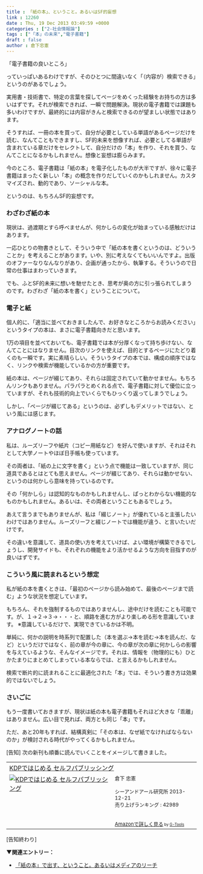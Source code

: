 ```yaml
---
title : 「紙の本」、ということ。あるいはSF的妄想
link : 12260
date : Thu, 19 Dec 2013 03:49:59 +0000
categories : ["2-社会情報論"]
tags : ["「本」の未来","電子書籍"]
draft : false
author : 倉下忠憲
---
```


「電子書籍の良いところ」

っていっぱいあるわけですが、そのひとつに間違いなく「（内容が）検索できる」というのがあるでしょう。

実用書・技術書で、特定の言葉を探してページをめくった経験をお持ちの方は多いはずです。それが検索できれば、一瞬で問題解決。現状の電子書籍では課題も多いわけですが、最終的には内容がきんと検索できるのが望ましい状態ではあります。

そうすれば、一冊の本を買って、自分が必要としている単語があるページだけを読む、なんてこともできますし、SF的未来を想像すれば、必要としてる単語が含まれている章だけをセレクトして、自分だけの「本」を作り、それを買う、なんてことになるかもしれません。想像と妄想は膨らみます。

今のところ、電子書籍は「紙の本」を電子化したものが大半ですが、徐々に電子書籍はまったく新しい「本」の概念を作りだしていくのかもしれません。カスタマイズされ、動的であり、ソーシャルな本。

というのは、もちろんSF的妄想です。

<H3>わざわざ紙の本</H3>現状は、過渡期とすら呼べませんが、何かしらの変化が始まっている感触だけはあります。

一応ひとりの物書きとして、そういう中で「紙の本を書くというのは、どういうことか」を考えることがあります。いや、別に考えなくてもいいんですよ。出版のオファーなりなんなりがあり、企画が通ったから、執筆する。そういうので日常の仕事はまわっていきます。

でも、ふとSF的未来に想いを馳せたとき、思考が奥の方に引っ張られてしまうのです。わざわざ「紙の本を書く」ということについて。

<H3>電子と紙</H3>個人的に、「適当に並べておきましたんで、お好きなところからお読みください」というタイプの本は、まさに電子書籍向きだと思います。	

1万の項目を並べておいても、電子書籍では本が分厚くなって持ち歩けない、なんてことにはなりません。目次のリンクを使えば、目的とするページにたどり着くのも一瞬です。実に素晴らしい。そういうタイプの本では、構成の順序ではなく、リンクや検索が機能しているかの方が重要です。

紙の本は、ページが綴じてあり、それらは固定されていて動かせません。もちろんリンクもありません。パラパラとめくれる点で、電子書籍に対して優位に立っていますが、それも技術的向上でいくらでもひっくり返ってしまうでしょう。

しかし、「ページが綴じてある」というのは、必ずしもデメリットではない、という風には感じます。

<H3>アナログノートの話</H3>私は、ルーズリーフや紙片（コピー用紙など）を好んで使いますが、それはそれとして大学ノートやほぼ日手帳も使っています。

その両者は、「紙の上に文字を書く」という点で機能は一致していますが、同じ道具であるとはとても思えません。ページが綴じてあり、それらは動かせない、というのは何かしら意味を持っているのです。

その「何かしら」は認知的なものかもしれませんし、ぱっとわからない機能的なものかもしれません。あるいは、その両者ということもあるでしょう。

あえて言うまでもありませんが、私は「綴じノート」が優れていると主張したいわけではありません。ルーズリーフと綴じノートでは機能が違う、と言いたいだけです。

その違いを意識して、道具の使い方を考えていけば、よい環境が構築できるでしょうし、開発サイドも、それぞれの機能をより活かせるような方向を目指すのが良いはずです。

<H3>こういう風に読まれるという想定</H3>私が紙の本を書くときは、「最初のページから読み始めて、最後のページまで読む」ような状況を想定しています。

もちろん、それを強制するものではありませんし、途中だけを読むことも可能です。が、１→２→３→・・・と、順路を進む方がより楽しめる形を意識しています。
※意識しているだけで、実現できているかは不明。

単純に、何かの説明を時系列で配置した（本を選ぶ→本を読む→本を読んだ、など）というだけではなく、前の章が今の章に、今の章が次の章に何かしらの影響を与えているような、そんなイメージです。それは、情報を（物理的にも）ひとかたまりにまとめてしまっている本ならでは、と言えるかもしれません。

検索で断片的に読まれることに最適化された「本」では、そういう書き方は効果的ではないでしょう。

<H3>さいごに</H3>もう一度書いておきますが、現状は紙の本も電子書籍もそれほど大きな「乖離」はありません。広い目で見れば、両方とも同じ「本」です。

ただ、あと20年もすれば、結構真剣に「その本は、なぜ紙でなければならないのか」が検討される時代がやってくるかもしれません。


[告知]
次の新刊も順番に読んでいくことをイメージして書きました。
<table  border="0" cellpadding="5"><tr><td colspan="2"><a href="http://www.amazon.co.jp/KDP%E3%81%A7%E3%81%AF%E3%81%98%E3%82%81%E3%82%8B-%E3%82%BB%E3%83%AB%E3%83%95%E3%83%91%E3%83%96%E3%83%AA%E3%83%83%E3%82%B7%E3%83%B3%E3%82%B0-%E5%80%89%E4%B8%8B-%E5%BF%A0%E6%86%B2/dp/4863541384%3FSubscriptionId%3D15SMZCTB9V8NGR2TW082%26tag%3Drashita1000-22%26linkCode%3Dxm2%26camp%3D2025%26creative%3D165953%26creativeASIN%3D4863541384" target="_top">KDPではじめる セルフパブリッシング</a><img src="http://www.assoc-amazon.jp/e/ir?t=rashita1000-22&l=ur2&o=9" width="1" height="1" style="border: none;" alt="" /></td></tr><tr><td valign="top"><a href="http://www.amazon.co.jp/KDP%E3%81%A7%E3%81%AF%E3%81%98%E3%82%81%E3%82%8B-%E3%82%BB%E3%83%AB%E3%83%95%E3%83%91%E3%83%96%E3%83%AA%E3%83%83%E3%82%B7%E3%83%B3%E3%82%B0-%E5%80%89%E4%B8%8B-%E5%BF%A0%E6%86%B2/dp/4863541384%3FSubscriptionId%3D15SMZCTB9V8NGR2TW082%26tag%3Drashita1000-22%26linkCode%3Dxm2%26camp%3D2025%26creative%3D165953%26creativeASIN%3D4863541384" target="_top"><img src="http://ecx.images-amazon.com/images/I/51hhsyNMkKL._SL160_.jpg" border="0" alt="KDPではじめる セルフパブリッシング" /></a></td><td valign="top"><font size="-1">倉下 忠憲 <br /><br />シーアンドアール研究所  2013-12-21<br />売り上げランキング : 42989<br /><br /><br /><a href="http://www.amazon.co.jp/KDP%E3%81%A7%E3%81%AF%E3%81%98%E3%82%81%E3%82%8B-%E3%82%BB%E3%83%AB%E3%83%95%E3%83%91%E3%83%96%E3%83%AA%E3%83%83%E3%82%B7%E3%83%B3%E3%82%B0-%E5%80%89%E4%B8%8B-%E5%BF%A0%E6%86%B2/dp/4863541384%3FSubscriptionId%3D15SMZCTB9V8NGR2TW082%26tag%3Drashita1000-22%26linkCode%3Dxm2%26camp%3D2025%26creative%3D165953%26creativeASIN%3D4863541384" target="_top">Amazonで詳しく見る</a></font><font size="-2"> by <a href="http://www.goodpic.com/mt/aws/index.html" >G-Tools</a></font></td></tr></table>
[告知終わり]

<strong>▼関連エントリー：</strong>
<ul>
	<li><a href="https://rashita.net/blog/?p=12255" target="_blank">「紙の本」で出す、ということ。あるいはメディアのリーチ</a></li>
</ul>



